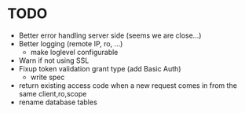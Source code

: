 # TODO

* Better error handling server side (seems we are close...)
* Better logging (remote IP, ro, ...)
  * make loglevel configurable
* Warn if not using SSL
* Fixup token validation grant type (add Basic Auth)
  * write spec
* return existing access code when a new request comes in from the same client,ro,scope
* rename database tables
